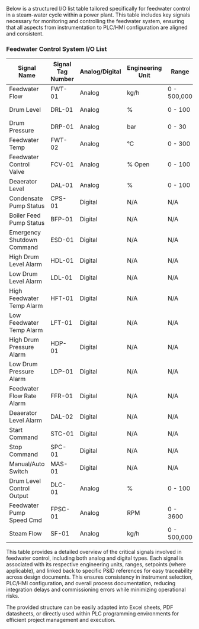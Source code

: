 Below is a structured I/O list table tailored specifically for feedwater control in a steam-water cycle within a power plant. This table includes key signals necessary for monitoring and controlling the feedwater system, ensuring that all aspects from instrumentation to PLC/HMI configuration are aligned and consistent.

### Feedwater Control System I/O List

| Signal Name               | Signal Tag Number | Analog/Digital | Engineering Unit | Range        | Setpoint      | P&ID Reference |
|---------------------------|-------------------|----------------|------------------|--------------|---------------|----------------|
| Feedwater Flow            | FWT-01            | Analog         | kg/h             | 0 - 500,000  | 250,000       | P&ID-SW-01     |
| Drum Level                | DRL-01            | Analog         | %                | 0 - 100      | 50            | P&ID-SW-02     |
| Drum Pressure             | DRP-01            | Analog         | bar              | 0 - 30       | 15            | P&ID-SW-03     |
| Feedwater Temp            | FWT-02            | Analog         | °C               | 0 - 300      | 200           | P&ID-SW-04     |
| Feedwater Control Valve   | FCV-01            | Analog         | % Open           | 0 - 100      | 50            | P&ID-SW-05     |
| Deaerator Level           | DAL-01            | Analog         | %                | 0 - 100      | 50            | P&ID-SW-06     |
| Condensate Pump Status    | CPS-01            | Digital        | N/A              | N/A          | N/A           | P&ID-SW-07     |
| Boiler Feed Pump Status   | BFP-01            | Digital        | N/A              | N/A          | N/A           | P&ID-SW-08     |
| Emergency Shutdown Command| ESD-01            | Digital        | N/A              | N/A          | N/A           | P&ID-SW-09     |
| High Drum Level Alarm     | HDL-01            | Digital        | N/A              | N/A          | N/A           | P&ID-SW-10     |
| Low Drum Level Alarm      | LDL-01            | Digital        | N/A              | N/A          | N/A           | P&ID-SW-11     |
| High Feedwater Temp Alarm | HFT-01            | Digital        | N/A              | N/A          | N/A           | P&ID-SW-12     |
| Low Feedwater Temp Alarm  | LFT-01            | Digital        | N/A              | N/A          | N/A           | P&ID-SW-13     |
| High Drum Pressure Alarm  | HDP-01            | Digital        | N/A              | N/A          | N/A           | P&ID-SW-14     |
| Low Drum Pressure Alarm   | LDP-01            | Digital        | N/A              | N/A          | N/A           | P&ID-SW-15     |
| Feedwater Flow Rate Alarm | FFR-01            | Digital        | N/A              | N/A          | N/A           | P&ID-SW-16     |
| Deaerator Level Alarm     | DAL-02            | Digital        | N/A              | N/A          | N/A           | P&ID-SW-17     |
| Start Command             | STC-01            | Digital        | N/A              | N/A          | N/A           | P&ID-SW-18     |
| Stop Command              | SPC-01            | Digital        | N/A              | N/A          | N/A           | P&ID-SW-19     |
| Manual/Auto Switch        | MAS-01            | Digital        | N/A              | N/A          | N/A           | P&ID-SW-20     |
| Drum Level Control Output | DLC-01            | Analog         | %                | 0 - 100      | 50            | P&ID-SW-21     |
| Feedwater Pump Speed Cmd  | FPSC-01           | Analog         | RPM              | 0 - 3600     | 1800          | P&ID-SW-22     |
| Steam Flow                | SF-01             | Analog         | kg/h             | 0 - 500,000  | 250,000       | P&ID-SW-23     |

This table provides a detailed overview of the critical signals involved in feedwater control, including both analog and digital types. Each signal is associated with its respective engineering units, ranges, setpoints (where applicable), and linked back to specific P&ID references for easy traceability across design documents. This ensures consistency in instrument selection, PLC/HMI configuration, and overall process documentation, reducing integration delays and commissioning errors while minimizing operational risks. 

The provided structure can be easily adapted into Excel sheets, PDF datasheets, or directly used within PLC programming environments for efficient project management and execution.
